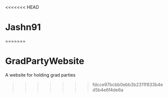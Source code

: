 <<<<<<< HEAD
# Jashn91
=======
# GradPartyWebsite
A website for holding grad parties
>>>>>>> fdcce97bcbb0ebb3b2311f833b4ed5b4e6f4de6a
